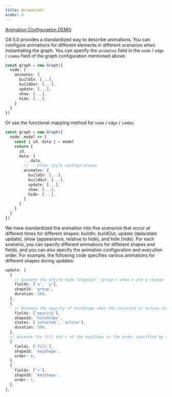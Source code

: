 ```yaml
---
title: Animation*
order: 6
---
```


[Animation Configuration DEMO](https://g6-next.antv.antgroup.com/examples/scatter/changePosition/#itemAnimates)

G6 5.0 provides a standardized way to describe animations. You can configure animations for different elements in different scenarios when instantiating the graph. You can specify the `animates` field in the `node` / `edge` / `combo` field of the graph configuration mentioned above:

```typescript
const graph = new Graph({
  node: {
    animates: {
      buildIn: [...],
      buildOut: [...],
      update: [...],
      show: [...],
      hide: [...],
    }
  }
})
```

Or use the functional mapping method for `node` / `edge` / `combo`:

```typescript
const graph = new Graph({
  node: model => {
    const { id, data } = model
    return {
      id,
      data: {
        ...data,
        // ...Other style configurations
        animates: {
          buildIn: [...],
          buildOut: [...],
          update: [...],
          show: [...],
          hide: [...],
        }
      }
    }
  }
})
```

We have standardized the animation into five scenarios that occur at different times for different shapes: buildIn, buildOut, update (data/state update), show (appearance, relative to hide), and hide (hide). For each scenario, you can specify different animations for different shapes and fields, and you can also specify the animation configuration and execution order. For example, the following code specifies various animations for different shapes during updates:

```typescript
update: [
  {
    // Animate the entire node (shapeId: 'group') when x and y change
    fields: ['x', 'y'],
    shapeId: 'group',
    duration: 500,
  },
  {
    // Animate the opacity of haloShape when the selected or active state changes
    fields: ['opacity'],
    shapeId: 'haloShape',
    states: ['selected', 'active'],
    duration: 500,
  },
  // Animate the fill and r of the keyShape in the order specified by the 'order' field, achieving sequential animation effects
  {
    fields: ['fill'],
    shapeId: 'keyShape',
    order: 0,
  },
  {
    fields: ['r'],
    shapeId: 'keyShape',
    order: 1,
  },
];
```
